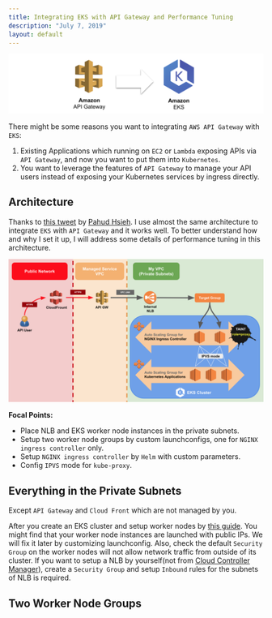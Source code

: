 ```yaml
---
title: Integrating EKS with API Gateway and Performance Tuning
description: "July 7, 2019"
layout: default
---
```


![cover](Integrating-EKS-with-API-Gateway-and-Performance-Tuning/cover.png)

There might be some reasons you want to integrating `AWS API Gateway` with `EKS`:
1. Existing Applications which running on `EC2` or `Lambda` exposing APIs via `API Gateway`, and now you want to put them into `Kubernetes`.
2. You want to leverage the features of `API Gateway` to manage your API users instead of exposing your Kubernetes services by ingress directly.

## Architecture

Thanks to [this tweet](https://twitter.com/pahudnet/status/1030628314044452865) by [Pahud Hsieh](https://twitter.com/pahudnet). I use almost the same architecture to integrate `EKS` with `API Gateway` and it works well. To better understand how and why I set it up, I will address some details of performance tuning in this architecture.

![architect of apigw with eks](Integrating-EKS-with-API-Gateway-and-Performance-Tuning/arch-apigw-eks.png)

__Focal Points:__
- Place NLB and EKS worker node instances in the private subnets. 
- Setup two worker node groups by custom launchconfigs, one for `NGINX ingress controller` only.
- Setup `NGINX ingress controller` by `Helm` with custom parameters.
- Config `IPVS` mode for `kube-proxy`.

## Everything in the Private Subnets

Except `API Gateway` and `Cloud Front` which are not managed by you.

After you create an EKS cluster and setup worker nodes by [this guide](https://docs.aws.amazon.com/en_us/eks/latest/userguide/getting-started.html). You might find that your worker node instances are launched with public IPs. We will fix it later by customizing launchconfig. Also, check the default `Security Group` on the worker nodes will not allow network traffic from outside of its cluster. If you want to setup a NLB by yourself(not from [Cloud Controller Manager](https://kubernetes.io/docs/tasks/administer-cluster/running-cloud-controller/)), create a `Security Group` and setup `Inbound` rules for the subnets of NLB is required.  

## Two Worker Node Groups